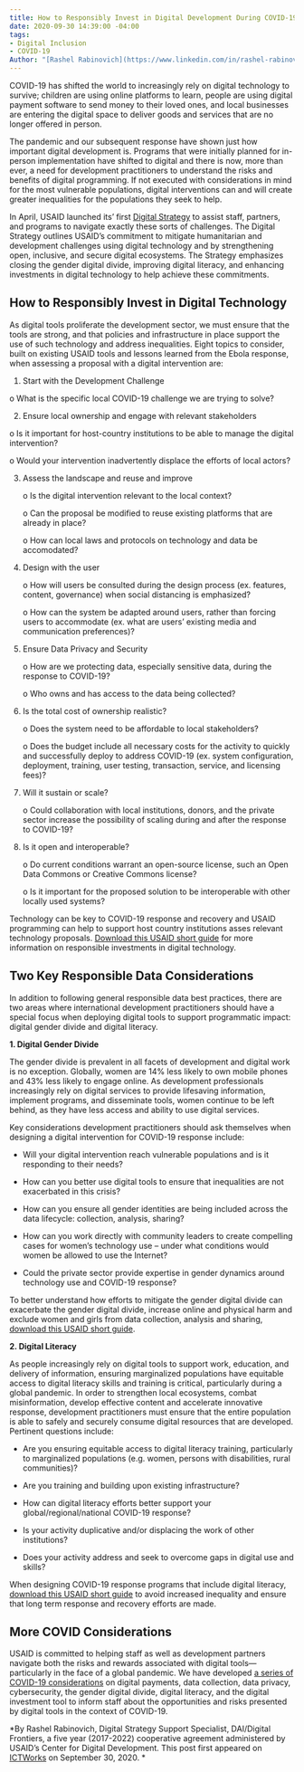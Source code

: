 ```yaml
---
title: How to Responsibly Invest in Digital Development During COVID-19 Response
date: 2020-09-30 14:39:00 -04:00
tags:
- Digital Inclusion
- COVID-19
Author: "[Rashel Rabinovich](https://www.linkedin.com/in/rashel-rabinovich-b3469099?challengeId=AQEy5wdzmx-JvQAAAXTgVbP65l_jvqz9qhAPg2VLEh-mJiptq7ldu-geOmVCajVP-AEG4JeFys-mWPPY_42oRnAtXG1ro7U5CA&submissionId=280315a5-13a4-3916-95b1-5178d9f80479)"
---
```


COVID-19 has shifted the world to increasingly rely on digital technology to survive; children are using online platforms to learn, people are using digital payment software to send money to their loved ones, and local businesses are entering the digital space to deliver goods and services that are no longer offered in person.

The pandemic and our subsequent response have shown just how important digital development is. Programs that were initially planned for in-person implementation have shifted to digital and there is now, more than ever, a need for development practitioners to understand the risks and benefits of digital programming. If not executed with considerations in mind for the most vulnerable populations, digital interventions can and will create greater inequalities for the populations they seek to help.

In April, USAID launched its’ first [Digital Strategy](https://www.usaid.gov/sites/default/files/documents/15396/USAID_Digital_Strategy.pdf) to assist staff, partners, and programs to navigate exactly these sorts of challenges. The Digital Strategy outlines USAID’s commitment to mitigate humanitarian and development challenges using digital technology and by strengthening open, inclusive, and secure digital ecosystems. The Strategy emphasizes closing the gender digital divide, improving digital literacy, and enhancing investments in digital technology to help achieve these commitments.

## How to Responsibly Invest in Digital Technology

As digital tools proliferate the development sector, we must ensure that the tools are strong, and that policies and infrastructure in place support the use of such technology and address inequalities. Eight topics to consider, built on existing USAID tools and lessons learned from the Ebola response, when assessing a proposal with a digital intervention are:

1.  Start with the Development Challenge

   o What is the specific local COVID-19 challenge we are trying to solve?

2.  Ensure local ownership and engage with relevant stakeholders

   o Is it important for host-country institutions to be able to manage the digital intervention?

   o Would your intervention inadvertently displace the efforts of local actors?

3. Assess the landscape and reuse and improve

   o Is the digital intervention relevant to the local context?

   o Can the proposal be modified to reuse existing platforms that are already in place?

   o How can local laws and protocols on technology and data be accomodated?

4. Design with the user

   o How will users be consulted during the design process (ex. features, content, governance) when social distancing is emphasized?

   o How can the system be adapted around users, rather than forcing users to accommodate (ex. what are users’ existing media and communication preferences)?

5. Ensure Data Privacy and Security

   o How are we protecting data, especially sensitive data, during the response to COVID-19?

   o Who owns and has access to the data being collected?

6. Is the total cost of ownership realistic?

   o Does the system need to be affordable to local stakeholders?

   o Does the budget include all necessary costs for the activity to quickly and successfully deploy to address COVID-19 (ex. system configuration, deployment, training, user testing, transaction, service, and licensing fees)?

7. Will it sustain or scale?

   o Could collaboration with local institutions, donors, and the private sector increase the possibility of scaling during and after the response to COVID-19?

8. Is it open and interoperable?

   o Do current conditions warrant an open-source license, such an Open Data Commons or Creative Commons license?

   o Is it important for the proposed solution to be interoperable with other locally used systems?

Technology can be key to COVID-19 response and recovery and USAID programming can help to support host country institutions asses relevant technology proposals. [Download this USAID short guide](https://www.usaid.gov/digital-development/covid-19/investing-digital-technology) for more information on responsible investments in digital technology.

## Two Key Responsible Data Considerations

In addition to following general responsible data best practices, there are two areas where international development practitioners should have a special focus when deploying digital tools to support programmatic impact: digital gender divide and digital literacy.

**1. Digital Gender Divide**

The gender divide is prevalent in all facets of development and digital work is no exception. Globally, women are 14% less likely to own mobile phones and 43% less likely to engage online. As development professionals increasingly rely on digital services to provide lifesaving information, implement programs, and disseminate tools, women continue to be left behind, as they have less access and ability to use digital services.

Key considerations development practitioners should ask themselves when designing a digital intervention for COVID-19 response include:

* Will your digital intervention reach vulnerable populations and is it responding to their needs?

* How can you better use digital tools to ensure that inequalities are not exacerbated in this crisis?

* How can you ensure all gender identities are being included across the data lifecycle: collection, analysis, sharing?

* How can you work directly with community leaders to create compelling cases for women’s technology use – under what conditions would women be allowed to use the Internet?

* Could the private sector provide expertise in gender dynamics around technology use and COVID-19 response?

To better understand how efforts to mitigate the gender digital divide can exacerbate the gender digital divide, increase online and physical harm and exclude women and girls from data collection, analysis and sharing, [download this USAID short guide](https://www.usaid.gov/digital-development/covid-19/gender-digital-divide).

**2. Digital Literacy**

As people increasingly rely on digital tools to support work, education, and delivery of information, ensuring marginalized populations have equitable access to digital literacy skills and training is critical, particularly during a global pandemic. In order to strengthen local ecosystems, combat misinformation, develop effective content and accelerate innovative response, development practitioners must ensure that the entire population is able to safely and securely consume digital resources that are developed. Pertinent questions include:

* Are you ensuring equitable access to digital literacy training, particularly to marginalized populations (e.g. women, persons with disabilities, rural communities)?

* Are you training and building upon existing infrastructure?

* How can digital literacy efforts better support your global/regional/national COVID-19 response?

* Is your activity duplicative and/or displacing the work of other institutions?

* Does your activity address and seek to overcome gaps in digital use and skills?

When designing COVID-19 response programs that include digital literacy, [download this USAID short guide](https://www.usaid.gov/digital-development/covid-19/digital-literacy) to avoid increased inequality and ensure that long term response and recovery efforts are made.

## More COVID Considerations

USAID is committed to helping staff as well as development partners navigate both the risks and rewards associated with digital tools—particularly in the face of a global pandemic. We have developed [a series of COVID-19 considerations](https://www.usaid.gov/digital-development/covid-19) on digital payments, data collection, data privacy, cybersecurity, the gender digital divide, digital literacy, and the digital investment tool to inform staff about the opportunities and risks presented by digital tools in the context of COVID-19.

*By Rashel Rabinovich, Digital Strategy Support Specialist, DAI/Digital Frontiers, a five year (2017-2022) cooperative agreement administered by USAID’s Center for Digital Development. This post first appeared on [ICTWorks](https://www.ictworks.org/responsibly-invest-digital-development-covid-19-response/#.X3TQsWhKiUl) on September 30, 2020. *